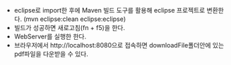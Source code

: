 - eclipse로 import한 후에 Maven 빌드 도구를 활용해 eclipse 프로젝트로 변환한다. (mvn eclipse:clean eclipse:eclipse)
- 빌드가 성공하면 새로고침(fn + f5)을 한다.
- WebServer를 실행한 한다.
- 브라우저에서 http://localhost:8080으로 접속하면 downloadFile폴더안에 있는 pdf파일을 다운받을 수 있다.
